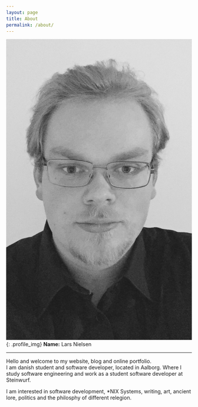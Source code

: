 ```yaml
---
layout: page
title: About
permalink: /about/
---
```


![Lars Profile](/assets/lars.jpg){: .profile_img}
__Name:__ Lars Nielsen <br />
<hr />
Hello and welcome to my website, blog and online portfolio. <br />
I am danish student and software developer, located in Aalborg. Where I study software engineering and work as a student software developer at Steinwurf.

I am interested in software development, *NIX Systems, writing, art, ancient lore, politics and the philosphy of different relegion.
